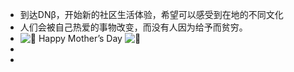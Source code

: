 - 到达DNβ，开始新的社区生活体验，希望可以感受到在地的不同文化
- 人们会被自己热爱的事物改变，而没有人因为给予而贫穷。
- ![🥰](https://abs-0.twimg.com/emoji/v2/svg/1f970.svg) Happy Mother’s Day ![🥰](https://abs-0.twimg.com/emoji/v2/svg/1f970.svg)
-
-